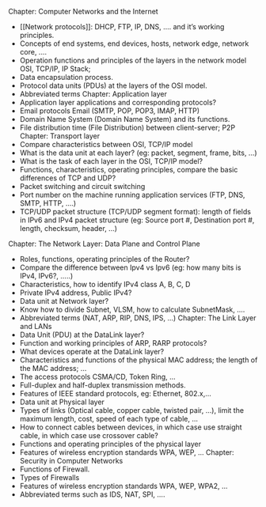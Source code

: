 Chapter: Computer Networks and the Internet
- [[Network protocols]]: DHCP, FTP, IP, DNS, .... and it’s working principles.
- Concepts of end systems, end devices, hosts, network edge, network core, ....
- Operation functions and principles of the layers in the network model OSI, TCP/IP, IP
Stack;
- Data encapsulation process.
- Protocol data units (PDUs) at the layers of the OSI model.
- Abbreviated terms
Chapter: Application layer
- Application layer applications and corresponding protocols?
- Email protocols Email (SMTP, POP, POP3, IMAP, HTTP)
- Domain Name System (Domain Name System) and its functions.
- File distribution time (File Distribution) between client-server; P2P
Chapter: Transport layer
- Compare characteristics between OSI, TCP/IP model
- What is the data unit at each layer? (eg: packet, segment, frame, bits, ...)
- What is the task of each layer in the OSI, TCP/IP model?
- Functions, characteristics, operating principles, compare the basic differences of TCP
and UDP?
- Packet switching and circuit switching
- Port number on the machine running application services (FTP, DNS, SMTP, HTTP,
....)
- TCP/UDP packet structure (TCP/UDP segment format): length of fields in IPv6 and
IPv4 packet structure (eg: Source port #, Destination port #, length, checksum, header, ...)

Chapter: The Network Layer: Data Plane and Control Plane
- Roles, functions, operating principles of the Router?
- Compare the difference between Ipv4 vs Ipv6 (eg: how many bits is IPv4, IPv6?, .....)
- Characteristics, how to identify IPv4 class A, B, C, D
- Private IPv4 address, Public IPv4?
- Data unit at Network layer?
- Know how to divide Subnet, VLSM, how to calculate SubnetMask, ....
- Abbreviated terms (NAT, ARP, RIP, DNS, IPS, ...)
Chapter: The Link Layer and LANs
- Data Unit (PDU) at the DataLink layer?
- Function and working principles of ARP, RARP protocols?
- What devices operate at the DataLink layer?
- Characteristics and functions of the physical MAC address; the length of the MAC
address; …
- The access protocols CSMA/CD, Token Ring, ...
- Full-duplex and half-duplex transmission methods.
- Features of IEEE standard protocols, eg: Ethernet, 802.x,...
- Data unit at Physical layer
- Types of links (Optical cable, copper cable, twisted pair, ...), limit the maximum length,
cost, speed of each type of cable, ...
- How to connect cables between devices, in which case use straight cable, in which case
use crossover cable?
- Functions and operating principles of the physical layer
- Features of wireless encryption standards WPA, WEP, ...
Chapter: Security in Computer Networks
- Functions of Firewall.
- Types of Firewalls
- Features of wireless encryption standards WPA, WEP, WPA2, ...
- Abbreviated terms such as IDS, NAT, SPI, ….